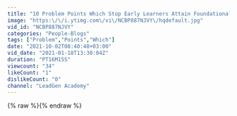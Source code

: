 ```yaml
---
title: "10 Problem Points Which Stop Early Learners Attain Foundational Literacy"
image: "https:\/\/i.ytimg.com\/vi\/NCBP887NJVY\/hqdefault.jpg"
vid_id: "NCBP887NJVY"
categories: "People-Blogs"
tags: ["Problem","Points","Which"]
date: "2021-10-02T08:40:48+03:00"
vid_date: "2021-01-18T13:30:04Z"
duration: "PT16M15S"
viewcount: "34"
likeCount: "1"
dislikeCount: "0"
channel: "LeadGen Academy"
---
```

{% raw %}{% endraw %}
